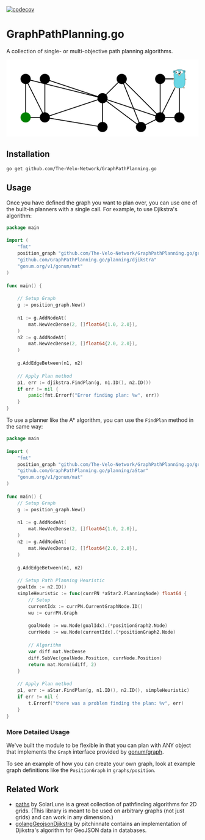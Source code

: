 [![codecov](https://codecov.io/gh/The-Velo-Network/GraphPathPlanning.go/graph/badge.svg?token=hwCaHaHIgi)](https://codecov.io/gh/The-Velo-Network/GraphPathPlanning.go)

# GraphPathPlanning.go
A collection of single- or multi-objective path planning algorithms.

![](./gopher_trajectory.gif)

## Installation

```bash
go get github.com/The-Velo-Network/GraphPathPlanning.go
```

## Usage

Once you have defined the graph you want to plan over, you can use one of the built-in
planners with a single call. For example, to use Djikstra's algorithm:
```go
package main

import (
	"fmt"
	position_graph "github.com/The-Velo-Network/GraphPathPlanning.go/graphs/position"
	"github.com/GraphPathPlanning.go/planning/djikstra"
	"gonum.org/v1/gonum/mat"
)

func main() {

	// Setup Graph
	g := position_graph.New()

	n1 := g.AddNodeAt(
		mat.NewVecDense(2, []float64{1.0, 2.0}),
	)
	n2 := g.AddNodeAt(
		mat.NewVecDense(2, []float64{2.0, 2.0}),
	)

	g.AddEdgeBetween(n1, n2)

	// Apply Plan method
	p1, err := djikstra.FindPlan(g, n1.ID(), n2.ID())
	if err != nil {
		panic(fmt.Errorf("Error finding plan: %w", err))
	}
}
```

To use a planner like the A* algorithm, you can use the `FindPlan` method in the same way:
```go
package main

import (
	"fmt"
	position_graph "github.com/The-Velo-Network/GraphPathPlanning.go/graphs/position"
	"github.com/GraphPathPlanning.go/planning/aStar"
	"gonum.org/v1/gonum/mat"
)

func main() {
	// Setup Graph
	g := position_graph.New()

	n1 := g.AddNodeAt(
		mat.NewVecDense(2, []float64{1.0, 2.0}),
	)
	n2 := g.AddNodeAt(
		mat.NewVecDense(2, []float64{2.0, 2.0}),
	)

	g.AddEdgeBetween(n1, n2)

	// Setup Path Planning Heuristic
	goalIdx := n2.ID()
	simpleHeuristic := func(currPN *aStar2.PlanningNode) float64 {
		// Setup
		currentIdx := currPN.CurrentGraphNode.ID()
		wu := currPN.Graph

		goalNode := wu.Node(goalIdx).(*positionGraph2.Node)
		currNode := wu.Node(currentIdx).(*positionGraph2.Node)

		// Algorithm
		var diff mat.VecDense
		diff.SubVec(goalNode.Position, currNode.Position)
		return mat.Norm(&diff, 2)
	}

	// Apply Plan method
	p1, err := aStar.FindPlan(g, n1.ID(), n2.ID(), simpleHeuristic)
	if err != nil {
		t.Errorf("there was a problem finding the plan: %v", err)
	}
}

```

### More Detailed Usage

We've built the module to be flexible in that you can plan with ANY object that
implements the `Graph` interface provided by [gonum/graph](https://pkg.go.dev/gonum.org/v1/gonum/graph).

To see an example of how you can create your own graph, look at example graph definitions
like the `PositionGraph` in `graphs/position`.


## Related Work

- [paths](https://github.com/SolarLune/paths) by SolarLune is a great
    collection of pathfinding algorithms for 2D grids. (This library is meant to
    be used on arbitrary graphs (not just grids) and can work in any dimension.)
- [golangGeojsonDjikstra](https://github.com/pitchinnate/golangGeojsonDijkstra) by pitchinnate
    contains an implementation of Djikstra's algorithm for GeoJSON data in databases.
